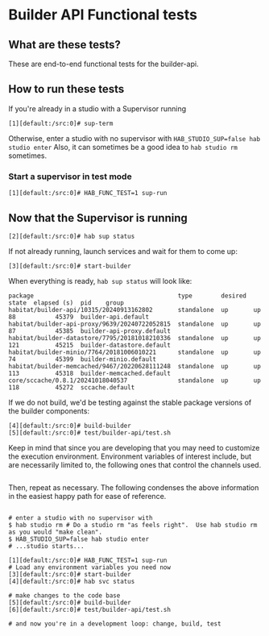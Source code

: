 # Builder API Functional tests

## What are these tests?

These are end-to-end functional tests for the builder-api.

## How to run these tests

If you're already in a studio with a Supervisor running

```shell
[1][default:/src:0]# sup-term
```

Otherwise, enter a studio with no supervisor with `HAB_STUDIO_SUP=false hab studio enter`
Also, it can sometimes be a good idea to `hab studio rm` sometimes.

### Start a supervisor in test mode

```shell
[1][default:/src:0]# HAB_FUNC_TEST=1 sup-run
```

## Now that the Supervisor is running

```shell
[2][default:/src:0]# hab sup status
```

If not already running, launch services and wait for them to come up:

```shell
[3][default:/src:0]# start-builder
```

When everything is ready, `hab sup status` will look like:

```shell
package                                        type        desired  state  elapsed (s)  pid    group
habitat/builder-api/10315/20240913162802       standalone  up       up     88           45379  builder-api.default
habitat/builder-api-proxy/9639/20240722052815  standalone  up       up     87           45385  builder-api-proxy.default
habitat/builder-datastore/7795/20181018210336  standalone  up       up     121          45215  builder-datastore.default
habitat/builder-minio/7764/20181006010221      standalone  up       up     74           45399  builder-minio.default
habitat/builder-memcached/9467/20220628111248  standalone  up       up     113          45318  builder-memcached.default
core/sccache/0.8.1/20241018040537              standalone  up       up     118          45272  sccache.default
```

If we do not build, we'd be testing against the stable package versions of the builder components:

```shell
[4][default:/src:0]# build-builder
[5][default:/src:0]# test/builder-api/test.sh
```

Keep in mind that since you are developing that you may need to customize the execution environment.  Environment variables of interest include, but are necessarily limited to, the following ones that control the channels used.

```shell
```

Then, repeat as necessary. The following condenses the above information in the easiest happy path for ease of reference.

```shell

# enter a studio with no supervisor with 
$ hab studio rm # Do a studio rm "as feels right".  Use hab studio rm as you would "make clean".
$ HAB_STUDIO_SUP=false hab studio enter
# ...studio starts...

[1][default:/src:0]# HAB_FUNC_TEST=1 sup-run
# Load any environment variables you need now
[3][default:/src:0]# start-builder
[4][default:/src:0]# hab svc status

# make changes to the code base
[5][default:/src:0]# build-builder
[6][default:/src:0]# test/builder-api/test.sh

# and now you're in a development loop: change, build, test
```
